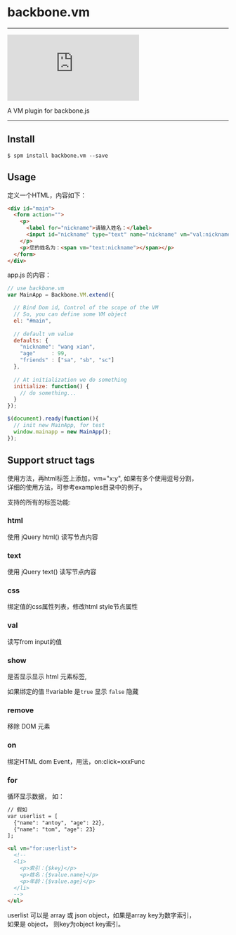 # backbone.vm

---

[![spm version](http://spmjs.io/badge/backbone.vm.js)](http://spmjs.io/package/backbone.vm.js)

A VM plugin for backbone.js

---

## Install

```
$ spm install backbone.vm --save
```

## Usage

定义一个HTML，内容如下：

```html
<div id="main">
  <form action="">
    <p>
      <label for="nickname">请输入姓名：</label>
      <input id="nickname" type="text" name="nickname" vm="val:nickname" />
    </p>
    <p>您的姓名为：<span vm="text:nickname"></span></p>
  </form>
</div>
```

app.js 的内容：

```js
// use backbone.vm
var MainApp = Backbone.VM.extend({

  // Bind Dom id, Control of the scope of the VM
  // So, you can define some VM object
  el: "#main",
  
  // default vm value
  defaults: {
    "nickname": "wang xian",
    "age"     : 99,
    "friends" : ["sa", "sb", "sc"]
  },
  
  // At initialization we do something
  initialize: function() {
    // do something...
  }
});

$(document).ready(function(){
  // init new MainApp, for test
  window.mainapp = new MainApp();
});

```


## Support struct tags

使用方法，再html标签上添加，vm="x:y", 如果有多个使用逗号分割，  
详细的使用方法，可参考examples目录中的例子。

支持的所有的标签功能:

### html 
使用 jQuery html() 读写节点内容

### text
使用 jQuery text() 读写节点内容

### css
绑定值的css属性列表，修改html style节点属性


### val
读写from input的值

### show
是否显示显示 html 元素标签, 

如果绑定的值 !!variable 是`true` 显示 `false` 隐藏

### remove
移除 DOM 元素

### on
绑定HTML dom Event，用法，on:click=xxxFunc


### for
循环显示数据， 如：

```html
// 假如
var userlist = [
  {"name": "antoy", "age": 22},
  {"name": "tom", "age": 23}
];

<ul vm="for:userlist">
  <!-- 
  <li>
    <p>索引：{$key}</p>
    <p>姓名：{$value.name}</p>
    <p>年龄：{$value.age}</p>
  </li>
  -->
</ul>
```

userlist 可以是 array 或 json object，如果是array key为数字索引，  
如果是 object， 则key为object key索引。





